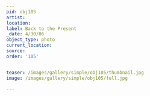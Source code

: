 ```yaml
---
pid: obj105
artist: 
location: 
label: Back to the Present
_date: 4/30/06
object_type: photo
current_location: 
source: 
order: '105'


teaser: /images/gallery/simple/obj105/thumbnail.jpg
image: /images/gallery/simple/obj105/full.jpg
 
---
```

